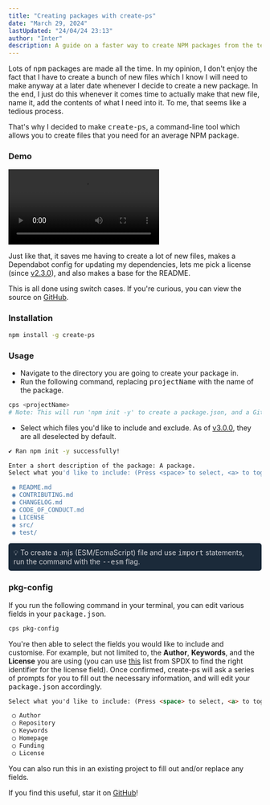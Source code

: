 ```yaml
---
title: "Creating packages with create-ps"
date: "March 29, 2024"
lastUpdated: "24/04/24 23:13"
author: "Inter"
description: A guide on a faster way to create NPM packages from the terminal.
---
```


Lots of <kbd>npm</kbd> packages are made all the time. In my opinion, I don't enjoy the fact that I have to create a bunch of new files which I know I will need to make anyway at a later date whenever I decide to create a new package. In the end, I just do this whenever it comes time to actually make that new file, name it, add the contents of what I need into it. To me, that seems like a tedious process.

That's why I decided to make <kbd>create-ps</kbd>, a command-line tool which allows you to create files that you need for an average NPM package.

### Demo

<video src="/blog/creating-packages/Demo.mp4" controls></video>

Just like that, it saves me having to create a lot of new files, makes a Dependabot config for updating my dependencies, lets me pick a license (since [v2.3.0](https://github.com/inttter/create-ps/releases/tag/v2.3.0)), and also makes a base for the README.

This is all done using switch cases. If you're curious, you can view the source on [GitHub](https://github.com/inttter/create-ps).

### Installation

```bash
npm install -g create-ps 
```

### Usage

* Navigate to the directory you are going to create your package in.
* Run the following command, replacing <kbd>projectName</kbd> with the name of the package.

```bash
cps <projectName>
# Note: This will run 'npm init -y' to create a package.json, and a Git repository will also be initialised.
```

* Select which files you'd like to include and exclude. As of [v3.0.0](https://github.com/inttter/create-ps/releases/tag/v3.0.0), they are all deselected by default.

```bash
✔ Ran npm init -y successfully!

Enter a short description of the package: A package. 
Select what you'd like to include: (Press <space> to select, <a> to toggle all, <i> to invert selection, and <enter> to proceed)

 ◉ README.md
 ◉ CONTRIBUTING.md
 ◉ CHANGELOG.md
 ◉ CODE_OF_CONDUCT.md
 ◉ LICENSE
 ◉ src/
 ◉ test/
```

<div style="background-color: #1B2A3A; color: #d4d4d8; padding: 10px; margin-bottom: 20px; margin-top: 10px; border-radius: 5px;">
  💡 To create a .mjs (ESM/EcmaScript) file and use <kbd>import</kbd> statements, run the command with the <kbd>--esm</kbd> flag.
</div>

### pkg-config

If you run the following command in your terminal, you can edit various fields in your <kbd>package.json</kbd>.

```bash
cps pkg-config
```

You're then able to select the fields you would like to include and customise. For example, but not limited to, the **Author**, **Keywords**, and the **License** you are using (you can use [this](https://spdx.org/licenses/) list from SPDX to find the right identifier for the license field). Once confirmed, create-ps will ask a series of prompts for you to fill out the necessary information, and will edit your <kbd>package.json</kbd> accordingly.

```markdown
Select what you'd like to include: (Press <space> to select, <a> to toggle all, <i> to invert selection, and <enter> to proceed)

 ◯ Author
 ◯ Repository
 ◯ Keywords
 ◯ Homepage
 ◯ Funding
 ◯ License
```

You can also run this in an existing project to fill out and/or replace any fields.

If you find this useful, star it on [GitHub](https://github.com/inttter/create-ps)!